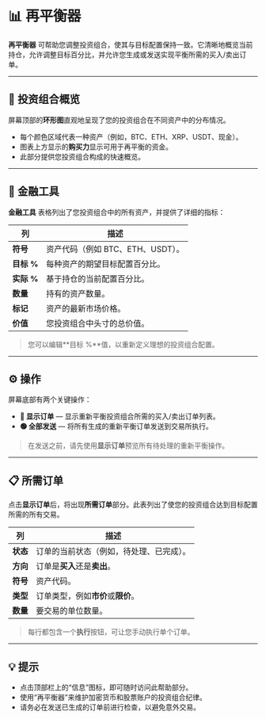 # 📊 再平衡器

**再平衡器** 可帮助您调整投资组合，使其与目标配置保持一致。它清晰地概览当前持仓，允许调整目标百分比，并允许您生成或发送实现平衡所需的买入/卖出订单。

---

## 💼 投资组合概览

屏幕顶部的**环形图**直观地呈现了您的投资组合在不同资产中的分布情况。

- 每个颜色区域代表一种资产（例如，BTC、ETH、XRP、USDT、现金）。
- 图表上方显示的**购买力**显示可用于再平衡的资金。
- 此部分提供您投资组合构成的快速概览。

---

## 🧾 金融工具

**金融工具** 表格列出了您投资组合中的所有资产，并提供了详细的指标：

| 列 | 描述 |
|--------|-------------|
| **符号** |资产代码（例如 BTC、ETH、USDT）。|
| **目标 %** | 每种资产的期望目标配置百分比。|
| **实际 %** | 基于持仓的当前配置百分比。|
| **数量** | 持有的资产数量。|
| **标记** | 资产的最新市场价格。|
| **价值** | 您投资组合中头寸的总价值。|

> 您可以编辑**目标 %**值，以重新定义理想的投资组合配置。

---

## ⚙️ 操作

屏幕底部有两个关键操作：

- **🔴 显示订单** — 显示重新平衡投资组合所需的买入/卖出订单列表。
- **🟢 全部发送** — 将所有生成的重新平衡订单发送到交易所执行。

> 在发送之前，请先使用**显示订单**预览所有待处理的重新平衡操作。

---

## 📋 所需订单

点击**显示订单**后，将出现**所需订单**部分。此表列出了使您的投资组合达到目标配置所需的所有交易。

| 列 | 描述 |
|--------|-------------|
| **状态** | 订单的当前状态（例如，待处理、已完成）。|
| **方向** | 订单是**买入**还是**卖出**。|
| **符号** | 资产代码。|
| **类型** | 订单类型，例如**市价**或**限价**。|
| **数量** | 要交易的单位数量。|

> 每行都包含一个**执行**按钮，可让您手动执行单个订单。

---

## 💡 提示

- 点击顶部栏上的“信息”图标，即可随时访问此帮助部分。
- 使用“再平衡器”来维护加密货币和股票账户的投资组合纪律。
- 请务必在发送已生成的订单前进行检查，以避免意外交易。
